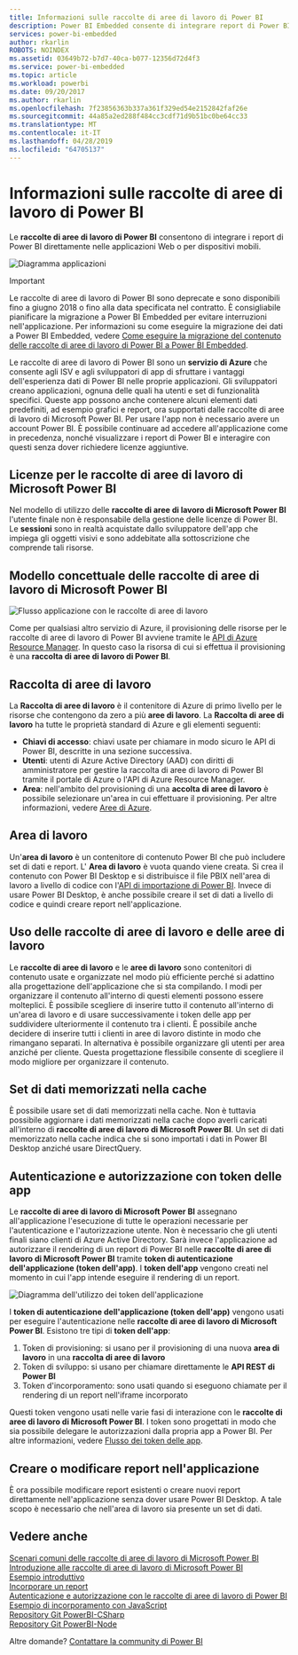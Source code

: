 ```yaml
---
title: Informazioni sulle raccolte di aree di lavoro di Power BI
description: Power BI Embedded consente di integrare report di Power BI in applicazioni Web o applicazioni mobili ed elimina la necessità di compilare soluzioni personalizzate.
services: power-bi-embedded
author: rkarlin
ROBOTS: NOINDEX
ms.assetid: 03649b72-b7d7-40ca-b077-12356d72d4f3
ms.service: power-bi-embedded
ms.topic: article
ms.workload: powerbi
ms.date: 09/20/2017
ms.author: rkarlin
ms.openlocfilehash: 7f23856363b337a361f329ed54e2152842faf26e
ms.sourcegitcommit: 44a85a2ed288f484cc3cdf71d9b51bc0be64cc33
ms.translationtype: MT
ms.contentlocale: it-IT
ms.lasthandoff: 04/28/2019
ms.locfileid: "64705137"
---
```

# <a name="what-are-power-bi-workspace-collections"></a>Informazioni sulle raccolte di aree di lavoro di Power BI

Le **raccolte di aree di lavoro di Power BI** consentono di integrare i report di Power BI direttamente nelle applicazioni Web o per dispositivi mobili.

![Diagramma applicazioni](media/what-are-power-bi-workspace-collections/what-is.png)

> [!IMPORTANT]
> Le raccolte di aree di lavoro di Power BI sono deprecate e sono disponibili fino a giugno 2018 o fino alla data specificata nel contratto. È consigliabile pianificare la migrazione a Power BI Embedded per evitare interruzioni nell'applicazione. Per informazioni su come eseguire la migrazione dei dati a Power BI Embedded, vedere [Come eseguire la migrazione del contenuto delle raccolte di aree di lavoro di Power BI a Power BI Embedded](https://powerbi.microsoft.com/documentation/powerbi-developer-migrate-from-powerbi-embedded/).

Le raccolte di aree di lavoro di Power BI sono un **servizio di Azure** che consente agli ISV e agli sviluppatori di app di sfruttare i vantaggi dell'esperienza dati di Power BI nelle proprie applicazioni. Gli sviluppatori creano applicazioni, ognuna delle quali ha utenti e set di funzionalità specifici. Queste app possono anche contenere alcuni elementi dati predefiniti, ad esempio grafici e report, ora supportati dalle raccolte di aree di lavoro di Microsoft Power BI. Per usare l'app non è necessario avere un account Power BI. È possibile continuare ad accedere all'applicazione come in precedenza, nonché visualizzare i report di Power BI e interagire con questi senza dover richiedere licenze aggiuntive.

## <a name="licensing-for-microsoft-power-bi-workspace-collections"></a>Licenze per le raccolte di aree di lavoro di Microsoft Power BI

Nel modello di utilizzo delle **raccolte di aree di lavoro di Microsoft Power BI** l'utente finale non è responsabile della gestione delle licenze di Power BI.  Le **sessioni** sono in realtà acquistate dallo sviluppatore dell'app che impiega gli oggetti visivi e sono addebitate alla sottoscrizione che comprende tali risorse. 

## <a name="microsoft-power-bi-workspace-collections-conceptual-model"></a>Modello concettuale delle raccolte di aree di lavoro di Microsoft Power BI

![Flusso applicazione con le raccolte di aree di lavoro](media/what-are-power-bi-workspace-collections/model.png)

Come per qualsiasi altro servizio di Azure, il provisioning delle risorse per le raccolte di aree di lavoro di Power BI avviene tramite le [API di Azure Resource Manager](https://msdn.microsoft.com/library/mt712306.aspx). In questo caso la risorsa di cui si effettua il provisioning è una **raccolta di aree di lavoro di Power BI**.

## <a name="workspace-collection"></a>Raccolta di aree di lavoro

La **Raccolta di aree di lavoro** è il contenitore di Azure di primo livello per le risorse che contengono da zero a più **aree di lavoro**.  La **Raccolta di** **aree di lavoro** ha tutte le proprietà standard di Azure e gli elementi seguenti:

* **Chiavi di accesso**: chiavi usate per chiamare in modo sicuro le API di Power BI, descritte in una sezione successiva.
* **Utenti**: utenti di Azure Active Directory (AAD) con diritti di amministratore per gestire la raccolta di aree di lavoro di Power BI tramite il portale di Azure o l'API di Azure Resource Manager.
* **Area**: nell'ambito del provisioning di una **accolta di aree di lavoro** è possibile selezionare un'area in cui effettuare il provisioning. Per altre informazioni, vedere [Aree di Azure](https://azure.microsoft.com/regions/).

## <a name="workspace"></a>Area di lavoro

Un'**area di lavoro** è un contenitore di contenuto Power BI che può includere set di dati e report. L' **Area di lavoro** è vuota quando viene creata. Si crea il contenuto con Power BI Desktop e si distribuisce il file PBIX nell'area di lavoro a livello di codice con l'[API di importazione di Power BI](https://msdn.microsoft.com/library/mt711504.aspx). Invece di usare Power BI Desktop, è anche possibile creare il set di dati a livello di codice e quindi creare report nell'applicazione.

## <a name="using-workspace-collections-and-workspaces"></a>Uso delle raccolte di aree di lavoro e delle aree di lavoro

Le **raccolte di aree di lavoro** e le **aree di lavoro** sono contenitori di contenuto usate e organizzate nel modo più efficiente perché si adattino alla progettazione dell'applicazione che si sta compilando. I modi per organizzare il contenuto all'interno di questi elementi possono essere molteplici. È possibile scegliere di inserire tutto il contenuto all'interno di un'area di lavoro e di usare successivamente i token delle app per suddividere ulteriormente il contenuto tra i clienti. È possibile anche decidere di inserire tutti i clienti in aree di lavoro distinte in modo che rimangano separati. In alternativa è possibile organizzare gli utenti per area anziché per cliente. Questa progettazione flessibile consente di scegliere il modo migliore per organizzare il contenuto.

## <a name="cached-datasets"></a>Set di dati memorizzati nella cache

È possibile usare set di dati memorizzati nella cache.  Non è tuttavia possibile aggiornare i dati memorizzati nella cache dopo averli caricati all'interno di **raccolte di aree di lavoro di Microsoft Power BI**. Un set di dati memorizzato nella cache indica che si sono importati i dati in Power BI Desktop anziché usare DirectQuery.

## <a name="authentication-and-authorization-with-app-tokens"></a>Autenticazione e autorizzazione con token delle app

Le **raccolte di aree di lavoro di Microsoft Power BI** assegnano all'applicazione l'esecuzione di tutte le operazioni necessarie per l'autenticazione e l'autorizzazione utente. Non è necessario che gli utenti finali siano clienti di Azure Active Directory.  Sarà invece l'applicazione ad autorizzare il rendering di un report di Power BI nelle **raccolte di aree di lavoro di Microsoft Power BI** tramite **token di autenticazione dell'applicazione (token dell'app)**.  I **token dell'app** vengono creati nel momento in cui l'app intende eseguire il rendering di un report.

![Diagramma dell'utilizzo dei token dell'applicazione](media/what-are-power-bi-workspace-collections/app-tokens.png)

I **token di autenticazione dell'applicazione (token dell'app)** vengono usati per eseguire l'autenticazione nelle **raccolte di aree di lavoro di Microsoft Power BI**.  Esistono tre tipi di **token dell'app**:

1. Token di provisioning: si usano per il provisioning di una nuova **area di lavoro** in una **raccolta di aree di lavoro**
2. Token di sviluppo: si usano per chiamare direttamente le **API REST di Power BI**
3. Token d'incorporamento: sono usati quando si eseguono chiamate per il rendering di un report nell'iframe incorporato

Questi token vengono usati nelle varie fasi di interazione con le **raccolte di aree di lavoro di Microsoft Power BI**.  I token sono progettati in modo che sia possibile delegare le autorizzazioni dalla propria app a Power BI. Per altre informazioni, vedere [Flusso dei token delle app](app-token-flow.md).

## <a name="create-or-edit-reports-within-your-application"></a>Creare o modificare report nell'applicazione

È ora possibile modificare report esistenti o creare nuovi report direttamente nell'applicazione senza dover usare Power BI Desktop. A tale scopo è necessario che nell'area di lavoro sia presente un set di dati.

## <a name="see-also"></a>Vedere anche 

[Scenari comuni delle raccolte di aree di lavoro di Microsoft Power BI](scenarios.md)  
[Introduzione alle raccolte di aree di lavoro di Microsoft Power BI](get-started.md)  
[Esempio introduttivo](get-started-sample.md)  
[Incorporare un report](embed-report.md)  
[Autenticazione e autorizzazione con le raccolte di aree di lavoro di Power BI](app-token-flow.md)  
[Esempio di incorporamento con JavaScript](https://microsoft.github.io/PowerBI-JavaScript/demo/)  
[Repository Git PowerBI-CSharp](https://github.com/Microsoft/PowerBI-CSharp)  
[Repository Git PowerBI-Node](https://github.com/Microsoft/PowerBI-Node)  

Altre domande? [Contattare la community di Power BI](https://community.powerbi.com/)
